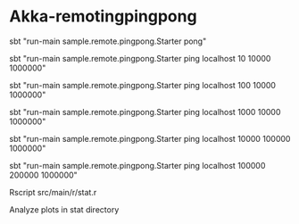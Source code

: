 Akka-remotingpingpong
====

sbt "run-main sample.remote.pingpong.Starter pong"

sbt "run-main sample.remote.pingpong.Starter ping localhost 10 10000 1000000"

sbt "run-main sample.remote.pingpong.Starter ping localhost 100 10000 1000000"

sbt "run-main sample.remote.pingpong.Starter ping localhost 1000 10000 1000000"

sbt "run-main sample.remote.pingpong.Starter ping localhost 10000 100000 1000000"

sbt "run-main sample.remote.pingpong.Starter ping localhost 100000 200000 1000000"

Rscript src/main/r/stat.r

Analyze plots in stat directory